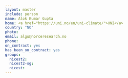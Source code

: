 ```yaml
---
layout: master
include: person
name: Alok Kumar Gupta
home: <a href="https://uni.no/en/uni-climate/">UNI</a>
country: "NO"
photo:
email: algu@norceresearch.no
phone:
on_contract: yes
has_been_on_contract: yes
groups:
  nicest2:
  nicest2-sg:
  nicest:
---
```

